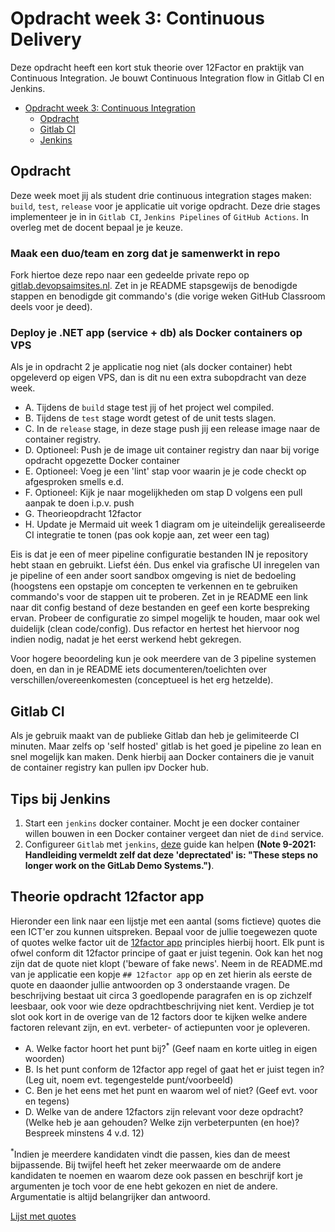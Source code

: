 # Opdracht week 3: Continuous Delivery

Deze opdracht heeft een kort stuk theorie over 12Factor en praktijk van Continuous Integration. Je bouwt Continuous Integration flow in Gitlab CI en Jenkins. 

- [Opdracht week 3: Continuous Integration](#opdracht-week-3-continuous-integration)
  - [Opdracht](#opdracht)
  - [Gitlab CI](#gitlab-ci)
  - [Jenkins](#jenkins)

## Opdracht

Deze week moet jij als student drie continuous integration stages maken: `build`, `test`, `release` voor je applicatie uit vorige opdracht. Deze drie stages implementeer je in in `Gitlab CI`, `Jenkins Pipelines` of `GitHub Actions`. In overleg met de docent bepaal je je keuze.

### Maak een duo/team en zorg dat je samenwerkt in repo

Fork hiertoe deze repo naar een gedeelde private repo op [gitlab.devopsaimsites.nl](https://gitlab.devops.aimsites.nl/).
Zet in je README stapsgewijs  de benodigde stappen en benodigde git commando's (die vorige weken GitHub Classroom deels voor je deed).

### Deploy je .NET app (service + db) als Docker containers op VPS

Als je in opdracht 2 je applicatie nog niet (als docker container) hebt opgeleverd op eigen VPS, dan is dit nu een extra subopdracht van deze week.

- A. Tijdens de `build` stage test jij of het project wel compiled.
- B. Tijdens de `test` stage wordt getest of de unit tests slagen.
- C. In de `release` stage, in deze stage push jij een release image naar de container registry.
- D. Optioneel: Push je de image uit container registry dan naar bij vorige opdracht opgezette Docker container
- E. Optioneel: Voeg je een 'lint' stap voor waarin je je code checkt op afgesproken smells e.d.
- F. Optioneel: Kijk je naar mogelijkheden om stap D volgens een pull aanpak te doen i.p.v. push
- G. Theorieopdracht 12factor
- H. Update je Mermaid uit week 1 diagram om je uiteindelijk gerealiseerde CI integratie te tonen (pas ook kopje aan, zet weer een tag)

Eis is dat je een of meer pipeline configuratie bestanden IN je repository hebt staan en gebruikt. Liefst één. Dus enkel via grafische UI inregelen van je pipeline of een ander soort sandbox omgeving is niet de bedoeling (hoogstens een opstapje om concepten te verkennen en te gebruiken commando's voor de stappen uit te proberen. Zet in je README een link naar dit config bestand of deze bestanden en geef een korte bespreking ervan. Probeer de configuratie zo simpel mogelijk te houden, maar ook wel duidelijk (clean code/config). Dus refactor en hertest het hiervoor nog indien nodig, nadat je het eerst werkend hebt gekregen.

Voor hogere beoordeling kun je ook meerdere van de 3 pipeline systemen doen, en dan in je README iets documenteren/toelichten over verschillen/overeenkomesten (conceptueel is het erg hetzelde).

## Gitlab CI

Als je gebruik maakt van de publieke Gitlab dan heb je gelimiteerde CI minuten. Maar zelfs op 'self hosted' gitlab is het goed je pipeline zo lean en snel mogelijk kan maken. Denk hierbij aan Docker containers die je vanuit de container registry kan pullen ipv Docker hub.

## Tips bij Jenkins

1. Start een `jenkins` docker container. Mocht je een docker container willen bouwen in een Docker container vergeet dan niet de `dind` service.
2. Configureer `Gitlab` met `jenkins`, [deze](https://about.gitlab.com/handbook/customer-success/demo-systems/tutorials/integrations/create-jenkins-pipeline/#task-6-generate-an-api-token-for-gitlab-integration) guide kan helpen **(Note 9-2021: Handleiding vermeldt zelf dat deze 'deprectated' is: "These steps no longer work on the GitLab Demo Systems.")**.

## Theorie opdracht 12factor app

Hieronder een link naar een lijstje met een aantal (soms fictieve) quotes die een ICT'er zou kunnen uitspreken. Bepaal voor de jullie toegewezen quote of quotes welke factor uit de [12factor app](https://12factor.net) principles hierbij hoort. Elk punt is ofwel conform dit 12factor principe of gaat er juist tegenin. Ook kan het nog zijn dat de quote niet klopt ('beware of fake news'. Neem in de README.md van je applicatie een kopje `## 12factor app` op en zet hierin als eerste de quote en daaonder jullie antwoorden op 3 onderstaande vragen. De beschrijving bestaat uit circa 3 goedlopende paragrafen en is op zichzelf leesbaar, ook voor wie deze opdrachtbeschrijving niet kent. Verdiep je tot slot ook kort in de overige van de 12 factors door te kijken welke andere factoren relevant zijn, en evt. verbeter- of actiepunten voor je opleveren.

- A. Welke factor hoort het punt bij?<sup>*</sup> (Geef naam en korte uitleg in eigen woorden)
- B. Is het punt conform de 12factor app regel of gaat het er juist tegen in? (Leg uit, noem evt. tegengestelde punt/voorbeeld)
- C. Ben je het eens met het punt en waarom wel of niet? (Geef evt. voor en tegens)
- D. Welke van de andere 12factors zijn relevant voor deze opdracht? (Welke heb je aan gehouden? Welke zijn verbeterpunten (en hoe)? Bespreek minstens 4 v.d. 12)

<sup>*</sup>Indien je meerdere kandidaten vindt die passen, kies dan de meest bijpassende. Bij twijfel heeft het zeker meerwaarde om de andere kandidaten te noemen en waarom deze ook passen en beschrijf kort je argumenten je toch voor de ene hebt gekozen en niet de andere. Argumentatie is altijd belangrijker dan antwoord.

[Lijst met quotes](lijst-met-quotes.md)
